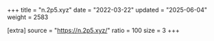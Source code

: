 +++
title = "n.2p5.xyz"
date = "2022-03-22"
updated = "2025-06-04"
weight = 2583

[extra]
source = "https://n.2p5.xyz/"
ratio = 100
size = 3
+++
